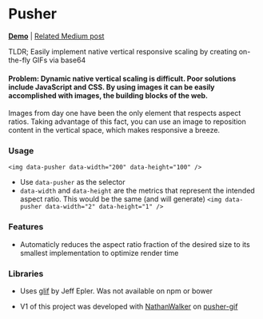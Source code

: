 # Pusher

**[Demo](http://kirkstrobeck.github.io/pusher/)** | [Related Medium post](https://medium.com/@kirkstrobeck/pusher-9c44d7418520#.132g4q7xu)

TLDR; Easily implement native vertical responsive scaling by creating on-the-fly GIFs via base64

#### Problem: Dynamic native vertical scaling is difficult. Poor solutions include JavaScript and CSS. By using images it can be easily accomplished with images, the building blocks of the web.

Images from day one have been the only element that respects aspect ratios. Taking advantage of this fact, you can use an image to reposition content in the vertical space, which makes responsive a breeze.

### Usage

    <img data-pusher data-width="200" data-height="100" />

- Use `data-pusher` as the selector
- `data-width` and `data-height` are the metrics that represent the intended aspect ratio. This would be the same (and will generate) `<img data-pusher data-width="2" data-height="1" />`

### Features

- Automaticly reduces the aspect ratio fraction of the desired size to its smallest implementation to optimize render time

### Libraries

- Uses [glif](https://emergent.unpythonic.net/software/01126462511-glif) by Jeff Epler. Was not available on npm or bower

- V1 of this project was developed with [NathanWalker](https://github.com/NathanWalker) on [pusher-gif](https://github.com/infowrap/pusher-gif)
